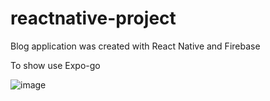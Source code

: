 # reactnative-project

Blog application was created with React Native and Firebase

To show use Expo-go

![image](https://user-images.githubusercontent.com/96179370/230743557-c561af52-f8e0-413d-8605-5d350ab7e0a7.png)
